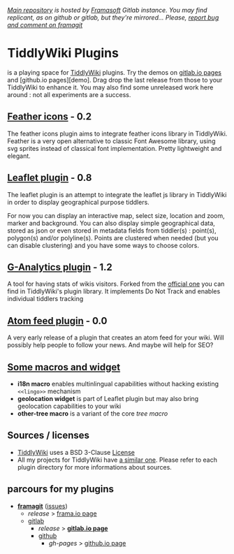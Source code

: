 *[Main repository][repo] is hosted by [Framasoft][framasoft] Gitlab instance. You may find replicant, as on github or gitlab, but they're mirrored... Please, [report bug and comment on framagit][issues]*

# TiddlyWiki Plugins
is a playing space for [TiddlyWiki][tiddlywiki] plugins. Try the demos on [gitlab.io pages][gl-pages] and [github.io pages][demo]. Drag drop the last release from those to your TiddlyWiki to enhance it. You may also find some unreleased work here around : not all experiments are a success.

## [Feather icons](./plugins/sycom/feather-icons) - 0.2
The feather icons plugin aims to integrate feather icons library in TiddlyWiki. Feather is a very open alternative to classic Font Awesome library, using svg sprites instead of classical font implementation. Pretty lightweight and elegant.

## [Leaflet plugin](./plugins/sycom/leaflet) - 0.8
The leaflet plugin is an attempt to integrate the leaflet js library in TiddlyWiki in order to display geographical purpose tiddlers.

For now you can display an interactive map, select size, location and zoom, marker and background. You can also display simple geographical data, stored as json or even stored in metadata fields from tiddler(s) : point(s), polygon(s) and/or polyline(s). Points are clustered when needed (but you can disable clustering) and you have some ways to choose colors.

## [G-Analytics plugin](./plugins/sycom/g-analytics) - 1.2
A tool for having stats of wikis visitors. Forked from the [official one][tw-ga-official] you can find in TiddlyWiki's plugin library. It implements Do Not Track and enables individual tiddlers tracking

## [Atom feed plugin](./plugins/sycom/atom-feed) - 0.0
A very early release of a plugin that creates an atom feed for your wiki. Will possibly help people to follow your news. And maybe will help for SEO?

## [Some macros and widget](./ext/modules)
* **i18n macro** enables multinlingual capabilities without hacking existing `<<lingo>>` mechanism
* **geolocation widget** is part of Leaflet plugin but may also bring geolocation capabilities to your wiki
* **other-tree macro** is a variant of the core _tree macro_

## Sources / licenses
* [TiddlyWiki][tiddlywiki] uses a BSD 3-Clause [License][tw-license]
* All my projects for TiddlyWiki have [a similar one](LICENSE.md). Please refer to each plugin directory for more informations about sources.

## parcours for my plugins
* **[framagit][repo]** ([issues][issues])
    * *release* > [frama.io page][fm-pages]
    * [gitlab][gitlab]
        * *release* > **[gitlab.io page][gl-pages]**
        * [github][github]
            * *gh-pages* > [github.io page][gh-pages]

[repo]: https://framagit.org/sycom/TiddlyWiki-Plugins
[issues]: https://framagit.org/sycom/TiddlyWiki-Plugins/issues
[fm-pages]: http://sycom.frama.io/TiddlyWiki-Plugins
[gitlab]: https://gitlab.com/sycom/TiddlyWiki-Plugins
[gl-pages]: http://sycom.gitlab.io/TiddlyWiki-Plugins
[github]: https://github.com/sycom/TiddlyWiki-Plugins
[gh-pages]: http://sycom.github.io/TiddlyWiki-Plugins
[tw-ga-official]: https://github.com/sycom/TiddlyWiki5/plugins/tiddlywiki/googleanalytics
[tw-license]: https://github.com/Jermolene/TiddlyWiki5/blob/master/license

[framasoft]: http://framasoft.org
[tiddlywiki]: http://tiddlywiki.com

